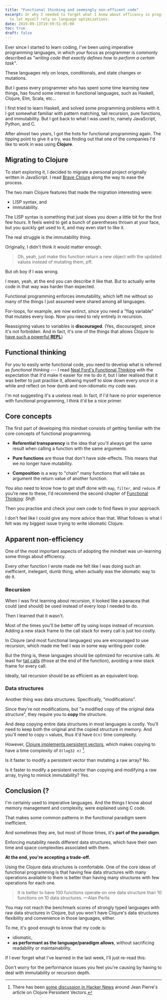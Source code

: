 ```yaml
---
title: "Functional thinking and seemingly non-efficent code"
excerpt: Or why I needed to forget what I knew about efficency in programming
  to let myself rely on language optimizations.
date: 2019-09-13T19:59:51-05:00
toc: true
draft: false
---
```


Ever since I started to learn coding, I've been using imperative programming
languages, in which your focus as programmer is commonly described as
_"writing code that exactly defines how to perform a certain task"_.

These languages rely on loops, conditionals, and state changes or mutations.

But I guess every programmer who has spent some time learning new things, has
found some interest in functional languages, such as Haskell, Clojure, Elm,
Scala, etc...

I first tried to learn Haskell, and solved some programming problems
with it.
I got somewhat familiar with pattern matching, tail recursion,
pure functions, and immutability.
But I got back to what I was used to, namely JavaScript, Python, and C.

After almost two years, I got the hots for functional programming again.
The tipping point to give it a try, was finding out that one of the
companies I'd like to work in was using **Clojure**.

## Migrating to Clojure

To start exploring it, I decided to migrate a personal project originally written
in JavaScript. I read [Brave Clojure](https://www.braveclojure.com/) along the
way to ease the process.

The two main Clojure features that made the migration interesting were:

- LISP syntax, and
- immutability.

The LISP syntax is something that just slows you down a little bit for
the first few hours. It feels weird to get a bunch of parentheses thrown at your
face, but you quickly get used to it, and may even start to like it.

The real struggle is the immutability thing.

Originally, I didn't think it would matter enough.

> Oh, yeah, just make this function return a new object with the updated
> values instead of mutating them, pff.

But oh boy if I was wrong.

I mean, yeah, at the end you can describe it like that.
But to actually write code in that way was harder than expected.

Functional programming enforces immutability, which left me without so
many of the things I just assumed were shared among all languages.

For-loops, for example, are now extinct, since you need a "flag variable"
that mutates every loop. Now you need to rely entirely in recursion.

Reassigning values to variables is **discouraged**.
(Yes, discouraged, since it's not forbidden. And in fact, it's one of the
things that allows Clojure to [have such a powerful **REPL**][doc-repldd])

## Functional thinking

For you to easily write functional code,
you need to develop what is referred as _functional thinking_ --- I read
[Neal Ford's Functional Thinking][functional-thinking] with the expectation
that it'd make it easier for me to do it, but I later realised that it was
better to just practise it, allowing myself to slow down every once in a while
and reflect on how dumb and non-idiomatic my code was.

I'm not suggesting it's a useless read. In fact, if I'd have no prior experience
with functional programming, I think it'd be a nice primer.

## Core concepts

The first part of developing this mindset consists of getting familiar
with the core concepts of functional programming.

- **Referential transparency**
  is the idea that you'll always get the same result
  when calling a function with the same arguments.

- **Pure functions**
  are those that don't have side-effects. This means that we no
  longer have mutability.

- **Composition**
  is a way to "chain" many functions that will take as argument the
  return value of another function.

You also need to know how to get stuff done with `map`, `filter`, and
`reduce`. If you're new to these, I'd recommend the second chapter of
[Functional Thinking][functional-thinking]: _Shift_.

Then you practise and check your own code to find flaws in your
approach.

I don't feel like I could give any more advice than that. What follows
is what I felt was my biggest issue trying to write idiomatic Clojure.

## Apparent non-efficiency

One of the most important aspects of adopting the mindset was un-learning
some things about efficiency.

Every other function I wrote made me felt like I was doing such an inefficient,
inelegant, dumb thing, when actually was the idiomatic way to do it.

### Recursion

When I was first learning about recursion, it looked like a panacea that could
(and should) be used instead of every loop I needed to do.

Then I learned that it wasn't.

Most of the times you'll be better off by using loops instead of recursion.
Adding a new stack frame to the call stack for every call is just too costly.

In Clojure (and most functional languages) you are encouraged to use
recursion, which made me feel I was in some way writing poor code.

But the thing is, these languages should be optimized for recursive calls.
At least for [tail calls][tco] (those at the end of the function),
avoiding a new stack frame for every call.

Ideally, tail recursion should be as efficient as an equivalent loop.

### Data structures

Another thing was data structures. Specifically, "modifications".

Since they're not modifications, but "a modified copy of the original data
structure", they require you to **copy** the structure.

And deep copying entire data structures in most languages is costly.
You'll need to keep both the original and the copied structure in memory.
And you'll need to copy `n` values, thus it'd have `O(n)` time complexity.

However, [Clojure implements persistent vectors][clj-persistent-vectors],
which makes copying to have a time complexity of `O(log32 n)` [^cljperformance].

Is it faster to modify a persistent vector than mutating a raw array?
No.

Is it faster to modify a persistent vector than copying and modifying a raw
array, trying to mimick immutability?
Yes.

## Conclusion (?

I'm certainly used to imperative languages. And the things I know about
memory management and complexity, were explained using C code.

That makes some common patterns in the functional paradigm seem inefficient.

And sometimes they are, but most of those times, it's **part of the paradigm**.

Enforcing mutability needs different data structures, which have
their own time and space complexities associated with them.

**At the end, you're accepting a trade-off.**

Using the Clojure data structures is comfortable. One of the core ideas
of functional programming is that having few data structures with many
operations available to them is better than having many structures with few
operations for each one.

> It is better to have 100 functions operate on one data structure
> than 10 functions on 10 data structures. —Alan Perlis

You may not reach the benchmark scores of strongly typed languages with raw
data structures in Clojure, but you won't have Clojure's data structures
flexibility and convenience in those languages, either.

To me, it's good enough to know that my code is:

- idiomatic,
- **as performant as the language/paradigm allows**, without sacrificing readability or
  maintainability.

If I ever forget what I've learned in the last week, I'll just re-read this:

Don't worry for the performance issues you feel you're causing by having to
deal with immutability or recursion depth.

[^cljperformance]: There has been [some discussion in Hacker News](https://news.ycombinator.com/item?id=6445628) around Jean Pierre's article on Clojure Persistent Vectors.

[subway-networks]: /projects/subway-networks/
[clj-persistent-vectors]: https://hypirion.com/musings/understanding-persistent-vector-pt-1
[top-down-bottom-up]: https://www.youtube.com/watch?v=Tb823aqgX_0
[doc-repldd]: /writings/repl-driven-development
[functional-thinking]: https://www.goodreads.com/book/show/18492332-functional-thinking
[tco]: https://en.wikipedia.org/wiki/Tail_call
